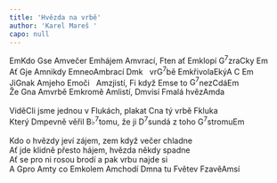 ```yaml
---
title: 'Hvězda na vrbě'
author: 'Karel Mareš '
capo: null
---
```


<verse number="1:"></verse><wrapper><chord>Em</chord></wrapper>Kdo <wrapper><chord>G</chord></wrapper>se <wrapper><chord>Am</chord></wrapper>večer <wrapper><chord>Em</chord></wrapper>hájem <wrapper><chord>Am</chord></wrapper>vrací, <wrapper><chord>F</chord></wrapper>ten ať <wrapper><chord>Em</chord></wrapper>klopí <wrapper><chord>G<sup>7</sup></chord></wrapper>zra<wrapper><chord>C</chord></wrapper>ky <wrapper><chord>Em</chord></wrapper><br>
Ať <wrapper><chord>G</chord></wrapper>je <wrapper><chord>Am</chord></wrapper>nikdy <wrapper><chord>Em</chord></wrapper>neo<wrapper><chord>Am</chord></wrapper>brací <wrapper><chord>Dm</chord></wrapper>k&nbsp;&nbsp;&nbsp;vr<wrapper><chord>G<sup>7</sup></chord></wrapper>bě <wrapper><chord>Em</chord></wrapper>křivola<wrapper><chord>E</chord></wrapper>ký<wrapper><chord>A&nbsp;C&nbsp;Em</chord></wrapper><br>
Ji<wrapper><chord>G</chord></wrapper>nak <wrapper><chord>Am</chord></wrapper>jeho <wrapper><chord>Em</chord></wrapper>oči&nbsp;&nbsp;&nbsp;<wrapper><chord>Am</chord></wrapper>zjistí, <wrapper><chord>F</chord></wrapper>i když <wrapper><chord>Em</chord></wrapper>se to <wrapper><chord>G<sup>7</sup></chord></wrapper>nez<wrapper><chord>C</chord></wrapper>dá<wrapper><chord>Em</chord></wrapper><br>
Že <wrapper><chord>G</chord></wrapper>na <wrapper><chord>Am</chord></wrapper>vrbě <wrapper><chord>Em</chord></wrapper>kromě <wrapper><chord>Am</chord></wrapper>listí, <wrapper><chord>Dm</chord></wrapper>visí <wrapper><chord>F</chord></wrapper>malá hvěz<wrapper><chord>Am</chord></wrapper>da<br>
<br>
<verse number="R:"></verse>Vidě<wrapper><chord>C</chord></wrapper>li jsme jednou v <wrapper><chord>F</chord></wrapper>lukách, plakat <wrapper><chord>C</chord></wrapper>na tý vrbě <wrapper><chord>F</chord></wrapper>kluka<br>
Který <wrapper><chord>Dm</chord></wrapper>pevně věřil <wrapper><chord>B&flat;<sup>7</sup></chord></wrapper>tomu, že ji <wrapper><chord>D<sup>7</sup></chord></wrapper>sundá z toho <wrapper><chord>G<sup>7</sup></chord></wrapper>stromu<wrapper><chord>Em</chord></wrapper><br>
<br>
<verse number="2:"></verse>Kdo o hvězdy jeví zájem, zem když večer chladne<br>
Ať jde klidně přesto hájem, hvězda někdy spadne<br>
Ať se pro ni rosou brodí a pak vrbu najde si<br>
A <wrapper><chord>G</chord></wrapper>pro <wrapper><chord>Am</chord></wrapper>ty co <wrapper><chord>Em</chord></wrapper>kolem <wrapper><chord>Am</chord></wrapper>chodí <wrapper><chord>Dm</chord></wrapper>na tu <wrapper><chord>F</chord></wrapper>větev <wrapper><chord>F</chord></wrapper>zavě<wrapper><chord>Am</chord></wrapper>sí